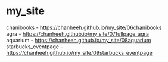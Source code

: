 # my_site
chanibooks - https://chanheeh.github.io/my_site/06chanibooks<br>
agra - https://chanheeh.github.io/my_site/07fullpage_agra<br>
aquarium - https://chanheeh.github.io/my_site/08aquarium<br>
starbucks_eventpage - https://chanheeh.github.io/my_site/09starbucks_eventpage<br>
